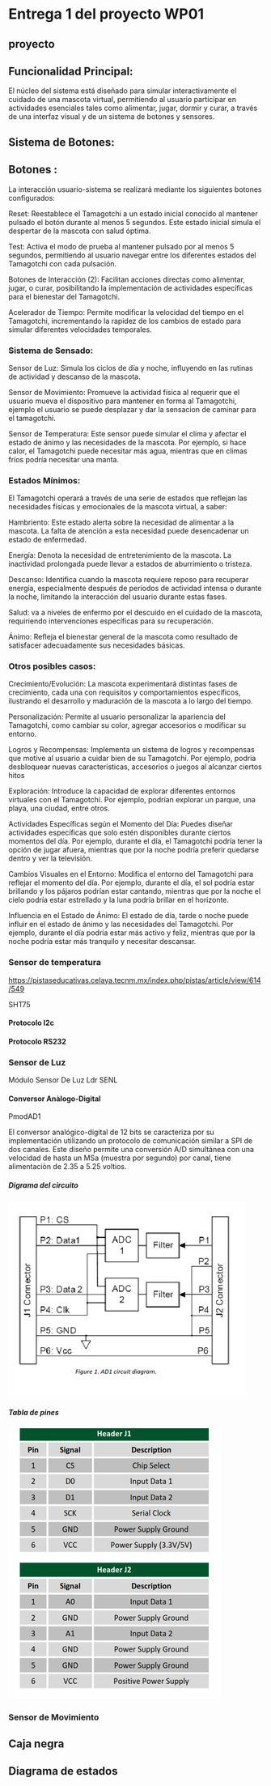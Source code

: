 # Entrega 1 del proyecto WP01

## proyecto 

## Funcionalidad Principal:
El núcleo del sistema está diseñado para simular interactivamente el cuidado de una mascota virtual, permitiendo al usuario participar en actividades esenciales tales como alimentar, jugar, dormir y curar, a través de una interfaz visual y de un sistema de botones y sensores.

## Sistema de Botones:
## Botones :
La interacción usuario-sistema se realizará mediante los siguientes botones configurados:

Reset: Reestablece el Tamagotchi a un estado inicial conocido al mantener pulsado el botón durante al menos 5 segundos. Este estado inicial simula el despertar de la mascota con salud óptima.

Test: Activa el modo de prueba al mantener pulsado por al menos 5 segundos, permitiendo al usuario navegar entre los diferentes estados del Tamagotchi con cada pulsación.

Botones de Interacción (2): Facilitan acciones directas como alimentar, jugar, o curar, posibilitando la implementación de actividades específicas para el bienestar del Tamagotchi.

Acelerador de Tiempo: Permite modificar la velocidad del tiempo en el Tamagotchi, incrementando la rapidez de los cambios de estado para simular diferentes velocidades temporales.

### Sistema de Sensado:

Sensor de Luz: Simula los ciclos de día y noche, influyendo en las rutinas de actividad y descanso de la mascota.

Sensor de Movimiento: Promueve la actividad física al requerir que el usuario mueva el dispositivo para mantener en forma al Tamagotchi, ejemplo el usuario se puede desplazar y dar la sensacion de caminar para el tamagotchi.

Sensor de Temperatura: Este sensor puede simular el clima y afectar el estado de ánimo y las necesidades de la mascota. Por ejemplo, si hace calor, el Tamagotchi puede necesitar más agua, mientras que en climas fríos podría necesitar una manta.


### Estados Mínimos:

El Tamagotchi operará a través de una serie de estados que reflejan las necesidades físicas y emocionales de la mascota virtual, a saber:

Hambriento: Este estado alerta sobre la necesidad de alimentar a la mascota. La falta de atención a esta necesidad puede desencadenar un estado de enfermedad.

Energía: Denota la necesidad de entretenimiento de la mascota. La inactividad prolongada puede llevar a estados de aburrimiento o tristeza.

Descanso: Identifica cuando la mascota requiere reposo para recuperar energía, especialmente después de períodos de actividad intensa o durante la noche, limitando la interacción del usuario durante estas fases.

Salud: va a niveles de enfermo por el descuido en el cuidado de la mascota, requiriendo intervenciones específicas para su recuperación.

Ánimo: Refleja el bienestar general de la mascota como resultado de satisfacer adecuadamente sus necesidades básicas.

### Otros posibles casos:

Crecimiento/Evolución: La mascota experimentará distintas fases de crecimiento, cada una con requisitos y comportamientos específicos, ilustrando el desarrollo y maduración de la mascota a lo largo del tiempo.

Personalización: Permite al usuario personalizar la apariencia del Tamagotchi, como cambiar su color, agregar accesorios o modificar su entorno.

Logros y Recompensas: Implementa un sistema de logros y recompensas que motive al usuario a cuidar bien de su Tamagotchi. Por ejemplo, podría desbloquear nuevas características, accesorios o juegos al alcanzar ciertos hitos

Exploración: Introduce la capacidad de explorar diferentes entornos virtuales con el Tamagotchi. Por ejemplo, podrían explorar un parque, una playa, una ciudad, entre otros.

Actividades Específicas según el Momento del Día: Puedes diseñar actividades específicas que solo estén disponibles durante ciertos momentos del día. Por ejemplo, durante el día, el Tamagotchi podría tener la opción de jugar afuera, mientras que por la noche podría preferir quedarse dentro y ver la televisión.

Cambios Visuales en el Entorno: Modifica el entorno del Tamagotchi para reflejar el momento del día. Por ejemplo, durante el día, el sol podría estar brillando y los pájaros podrían estar cantando, mientras que por la noche el cielo podría estar estrellado y la luna podría brillar en el horizonte.

Influencia en el Estado de Ánimo: El estado de día, tarde o noche puede influir en el estado de ánimo y las necesidades del Tamagotchi. Por ejemplo, durante el día podría estar más activo y feliz, mientras que por la noche podría estar más tranquilo y necesitar descansar.








### Sensor de temperatura
https://pistaseducativas.celaya.tecnm.mx/index.php/pistas/article/view/614/549

SHT75 

#### Protocolo I2c


#### Protocolo RS232


### Sensor de Luz

Módulo Sensor De Luz Ldr SENL



#### Conversor Anàlogo-Digital 

PmodAD1

El conversor analógico-digital de 12 bits se caracteriza por su implementación utilizando un protocolo de comunicación similar a SPI de dos canales. Este diseño permite una conversión A/D simultánea con una velocidad de hasta un MSa (muestra por segundo) por canal, tiene alimentaciòn de 2.35 a 5.25 voltios.

##### Digrama del circuito

![](https://github.com/unal-edigital1-lab/entrega-1-proyecto-grupo23-2024-1/blob/main/imagenes/Captura%20desde%202024-04-20%2008-20-51.png)
##### Tabla de pines 
![](https://github.com/unal-edigital1-lab/entrega-1-proyecto-grupo23-2024-1/blob/main/imagenes/Captura%20desde%202024-04-20%2008-21-31.png)
### Sensor de Movimiento 






## Caja negra

## Diagrama de estados


